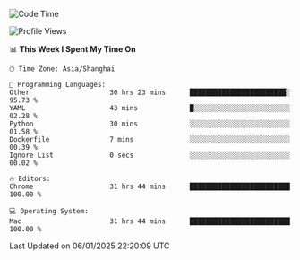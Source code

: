 <!--START_SECTION:waka-->
![Code Time](http://img.shields.io/badge/Code%20Time-3%2C269%20hrs%2051%20mins-blue)

![Profile Views](http://img.shields.io/badge/Profile%20Views-0-blue)

📊 **This Week I Spent My Time On** 

```text
🕑︎ Time Zone: Asia/Shanghai

💬 Programming Languages: 
Other                    30 hrs 23 mins      ████████████████████████░   95.73 % 
YAML                     43 mins             █░░░░░░░░░░░░░░░░░░░░░░░░   02.28 % 
Python                   30 mins             ░░░░░░░░░░░░░░░░░░░░░░░░░   01.58 % 
Dockerfile               7 mins              ░░░░░░░░░░░░░░░░░░░░░░░░░   00.39 % 
Ignore List              0 secs              ░░░░░░░░░░░░░░░░░░░░░░░░░   00.02 % 

🔥 Editors: 
Chrome                   31 hrs 44 mins      █████████████████████████   100.00 % 

💻 Operating System: 
Mac                      31 hrs 44 mins      █████████████████████████   100.00 % 
```


 Last Updated on 06/01/2025 22:20:09 UTC
<!--END_SECTION:waka-->